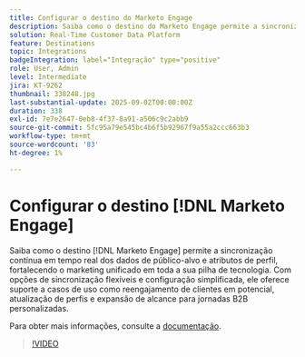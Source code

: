 ```yaml
---
title: Configurar o destino do Marketo Engage
description: Saiba como o destino do Marketo Engage permite a sincronização contínua em tempo real dos dados do público-alvo e dos atributos do perfil, fortalecendo o marketing unificado em toda a sua pilha de tecnologia.
solution: Real-Time Customer Data Platform
feature: Destinations
topic: Integrations
badgeIntegration: label="Integração" type="positive"
role: User, Admin
level: Intermediate
jira: KT-9262
thumbnail: 338248.jpg
last-substantial-update: 2025-09-02T00:00:00Z
duration: 338
exl-id: 7e7e2647-0eb8-4f37-8a91-a506c9c2abb9
source-git-commit: 5fc95a79e545bc4b6f5b92967f9a55a2ccc663b3
workflow-type: tm+mt
source-wordcount: '83'
ht-degree: 1%

---
```


# Configurar o destino [!DNL Marketo Engage]

Saiba como o destino [!DNL Marketo Engage] permite a sincronização contínua em tempo real dos dados de público-alvo e atributos de perfil, fortalecendo o marketing unificado em toda a sua pilha de tecnologia. Com opções de sincronização flexíveis e configuração simplificada, ele oferece suporte a casos de uso como reengajamento de clientes em potencial, atualização de perfis e expansão de alcance para jornadas B2B personalizadas.

Para obter mais informações, consulte a [documentação](https://experienceleague.adobe.com/pt-br/docs/experience-platform/destinations/catalog/adobe/marketo-engage-connection).

>[!VIDEO](https://video.tv.adobe.com/v/338248?learn=on&enablevpops)

